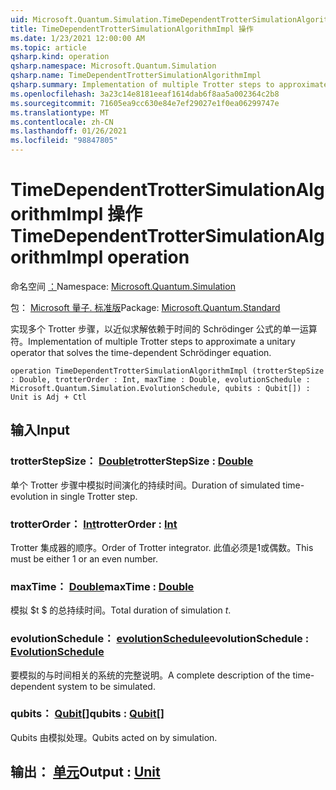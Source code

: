 ```yaml
---
uid: Microsoft.Quantum.Simulation.TimeDependentTrotterSimulationAlgorithmImpl
title: TimeDependentTrotterSimulationAlgorithmImpl 操作
ms.date: 1/23/2021 12:00:00 AM
ms.topic: article
qsharp.kind: operation
qsharp.namespace: Microsoft.Quantum.Simulation
qsharp.name: TimeDependentTrotterSimulationAlgorithmImpl
qsharp.summary: Implementation of multiple Trotter steps to approximate a unitary operator that solves the time-dependent Schrödinger equation.
ms.openlocfilehash: 3a23c14e8181eeaf1614dab6f8aa5a002364c2b8
ms.sourcegitcommit: 71605ea9cc630e84e7ef29027e1f0ea06299747e
ms.translationtype: MT
ms.contentlocale: zh-CN
ms.lasthandoff: 01/26/2021
ms.locfileid: "98847805"
---
```

# <a name="timedependenttrottersimulationalgorithmimpl-operation"></a><span data-ttu-id="b66f1-102">TimeDependentTrotterSimulationAlgorithmImpl 操作</span><span class="sxs-lookup"><span data-stu-id="b66f1-102">TimeDependentTrotterSimulationAlgorithmImpl operation</span></span>

<span data-ttu-id="b66f1-103">命名空间 [：](xref:Microsoft.Quantum.Simulation)</span><span class="sxs-lookup"><span data-stu-id="b66f1-103">Namespace: [Microsoft.Quantum.Simulation](xref:Microsoft.Quantum.Simulation)</span></span>

<span data-ttu-id="b66f1-104">包： [Microsoft 量子. 标准版](https://nuget.org/packages/Microsoft.Quantum.Standard)</span><span class="sxs-lookup"><span data-stu-id="b66f1-104">Package: [Microsoft.Quantum.Standard](https://nuget.org/packages/Microsoft.Quantum.Standard)</span></span>


<span data-ttu-id="b66f1-105">实现多个 Trotter 步骤，以近似求解依赖于时间的 Schrödinger 公式的单一运算符。</span><span class="sxs-lookup"><span data-stu-id="b66f1-105">Implementation of multiple Trotter steps to approximate a unitary operator that solves the time-dependent Schrödinger equation.</span></span>

```qsharp
operation TimeDependentTrotterSimulationAlgorithmImpl (trotterStepSize : Double, trotterOrder : Int, maxTime : Double, evolutionSchedule : Microsoft.Quantum.Simulation.EvolutionSchedule, qubits : Qubit[]) : Unit is Adj + Ctl
```


## <a name="input"></a><span data-ttu-id="b66f1-106">输入</span><span class="sxs-lookup"><span data-stu-id="b66f1-106">Input</span></span>

### <a name="trotterstepsize--double"></a><span data-ttu-id="b66f1-107">trotterStepSize： [Double](xref:microsoft.quantum.lang-ref.double)</span><span class="sxs-lookup"><span data-stu-id="b66f1-107">trotterStepSize : [Double](xref:microsoft.quantum.lang-ref.double)</span></span>

<span data-ttu-id="b66f1-108">单个 Trotter 步骤中模拟时间演化的持续时间。</span><span class="sxs-lookup"><span data-stu-id="b66f1-108">Duration of simulated time-evolution in single Trotter step.</span></span>


### <a name="trotterorder--int"></a><span data-ttu-id="b66f1-109">trotterOrder： [Int](xref:microsoft.quantum.lang-ref.int)</span><span class="sxs-lookup"><span data-stu-id="b66f1-109">trotterOrder : [Int](xref:microsoft.quantum.lang-ref.int)</span></span>

<span data-ttu-id="b66f1-110">Trotter 集成器的顺序。</span><span class="sxs-lookup"><span data-stu-id="b66f1-110">Order of Trotter integrator.</span></span> <span data-ttu-id="b66f1-111">此值必须是1或偶数。</span><span class="sxs-lookup"><span data-stu-id="b66f1-111">This must be either 1 or an even number.</span></span>


### <a name="maxtime--double"></a><span data-ttu-id="b66f1-112">maxTime： [Double](xref:microsoft.quantum.lang-ref.double)</span><span class="sxs-lookup"><span data-stu-id="b66f1-112">maxTime : [Double](xref:microsoft.quantum.lang-ref.double)</span></span>

<span data-ttu-id="b66f1-113">模拟 $t $ 的总持续时间。</span><span class="sxs-lookup"><span data-stu-id="b66f1-113">Total duration of simulation $t$.</span></span>


### <a name="evolutionschedule--evolutionschedule"></a><span data-ttu-id="b66f1-114">evolutionSchedule： [evolutionSchedule](xref:Microsoft.Quantum.Simulation.EvolutionSchedule)</span><span class="sxs-lookup"><span data-stu-id="b66f1-114">evolutionSchedule : [EvolutionSchedule](xref:Microsoft.Quantum.Simulation.EvolutionSchedule)</span></span>

<span data-ttu-id="b66f1-115">要模拟的与时间相关的系统的完整说明。</span><span class="sxs-lookup"><span data-stu-id="b66f1-115">A complete description of the time-dependent system to be simulated.</span></span>


### <a name="qubits--qubit"></a><span data-ttu-id="b66f1-116">qubits： [Qubit](xref:microsoft.quantum.lang-ref.qubit)[]</span><span class="sxs-lookup"><span data-stu-id="b66f1-116">qubits : [Qubit](xref:microsoft.quantum.lang-ref.qubit)[]</span></span>

<span data-ttu-id="b66f1-117">Qubits 由模拟处理。</span><span class="sxs-lookup"><span data-stu-id="b66f1-117">Qubits acted on by simulation.</span></span>



## <a name="output--unit"></a><span data-ttu-id="b66f1-118">输出： [单元](xref:microsoft.quantum.lang-ref.unit)</span><span class="sxs-lookup"><span data-stu-id="b66f1-118">Output : [Unit](xref:microsoft.quantum.lang-ref.unit)</span></span>

